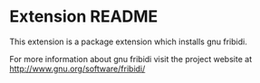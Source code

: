 # Extension README

This extension is a package extension which installs gnu fribidi.

For more information about gnu fribidi visit the project website at
http://www.gnu.org/software/fribidi/


